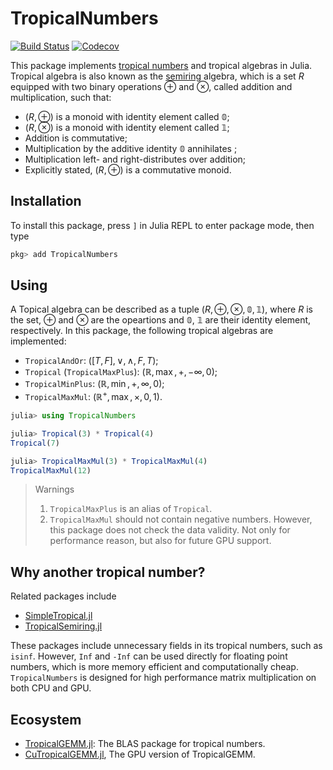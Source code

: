 # TropicalNumbers

[![Build Status](https://travis-ci.com/TensorBFS/TropicalNumbers.jl.svg?branch=master)](https://travis-ci.com/TensorBFS/TropicalNumbers.jl)
[![Codecov](https://codecov.io/gh/TensorBFS/TropicalNumbers.jl/branch/master/graph/badge.svg)](https://codecov.io/gh/TensorBFS/TropicalNumbers.jl)

This package implements [tropical numbers](https://en.wikipedia.org/wiki/Tropical_geometry) and tropical algebras in Julia. Tropical algebra is also known as the [semiring](https://en.wikipedia.org/wiki/Semiring) algebra, which is a set $R$ equipped with two binary operations $\oplus$ and $\otimes$, called addition and multiplication, such that:

* $(R, \oplus)$ is a monoid with identity element called $\mathbb{0}$;
* $(R, \otimes)$ is a monoid with identity element called $\mathbb{1}$;
* Addition is commutative;
* Multiplication by the additive identity $\mathbb{0}$ annihilates ;
* Multiplication left- and right-distributes over addition;
* Explicitly stated, $(R, \oplus)$ is a commutative monoid.

## Installation
To install this package, press `]` in Julia REPL to enter package mode, then type

```julia
pkg> add TropicalNumbers
```

## Using

A Topical algebra can be described as a tuple $(R, \oplus, \otimes, \mathbb{0}, \mathbb{1})$, where $R$ is the set, $\oplus$ and $\otimes$ are the opeartions and $\mathbb{0}$, $\mathbb{1}$ are their identity element, respectively. In this package, the following tropical algebras are implemented:
* `TropicalAndOr`: $([T, F], \lor, \land, F, T)$;
* `Tropical` (`TropicalMaxPlus`): $(\mathbb{R}, \max, +, -\infty, 0)$;
* `TropicalMinPlus`: $(\mathbb{R}, \min, +, \infty, 0)$;
* `TropicalMaxMul`: $(\mathbb{R}^+, \max, \times, 0, 1)$.

```julia
julia> using TropicalNumbers

julia> Tropical(3) * Tropical(4)
Tropical(7)

julia> TropicalMaxMul(3) * TropicalMaxMul(4)
TropicalMaxMul(12)
```
> Warnings
> 1. `TropicalMaxPlus` is an alias of `Tropical`.
> 2. `TropicalMaxMul` should not contain negative numbers. However, this package does not check the data validity. Not only for performance reason, but also for future GPU support.

## Why another tropical number?

Related packages include

* [SimpleTropical.jl](https://github.com/scheinerman/SimpleTropical.jl)
* [TropicalSemiring.jl](https://github.com/saschatimme/TropicalSemiring.jl)

These packages include unnecessary fields in its tropical numbers, such as `isinf`. However, `Inf` and `-Inf` can be used directly for floating point numbers, which is more memory efficient and computationally cheap. `TropicalNumbers` is designed for high performance matrix multiplication on both CPU and GPU.

## Ecosystem
* [TropicalGEMM.jl](https://github.com/TensorBFS/TropicalGEMM.jl): The BLAS package for tropical numbers.
* [CuTropicalGEMM.jl](https://github.com/ArrogantGao/CuTropicalGEMM.jl), The GPU version of TropicalGEMM.
